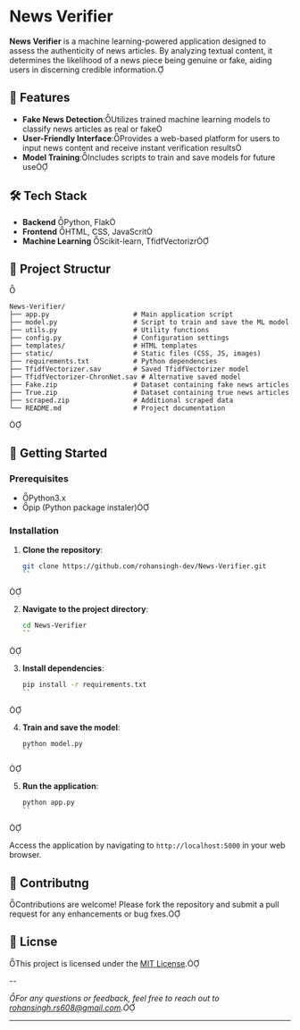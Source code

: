 # News Verifier

**News Verifier** is a machine learning-powered application designed to assess the authenticity of news articles. By analyzing textual content, it determines the likelihood of a news piece being genuine or fake, aiding users in discerning credible information.

## 🧠 Features

- **Fake News Detection**:Utilizes trained machine learning models to classify news articles as real or fake
- **User-Friendly Interface**:Provides a web-based platform for users to input news content and receive instant verification results
- **Model Training**:Includes scripts to train and save models for future use

## 🛠️ Tech Stack

- **Backend** Python, Flak
- **Frontend** HTML, CSS, JavaScrit
- **Machine Learning** Scikit-learn, TfidfVectorizr

## 📁 Project Structur



```plaintext
News-Verifier/
├── app.py                     # Main application script
├── model.py                   # Script to train and save the ML model
├── utils.py                   # Utility functions
├── config.py                  # Configuration settings
├── templates/                 # HTML templates
├── static/                    # Static files (CSS, JS, images)
├── requirements.txt           # Python dependencies
├── TfidfVectorizer.sav        # Saved TfidfVectorizer model
├── TfidfVectorizer-ChronNet.sav # Alternative saved model
├── Fake.zip                   # Dataset containing fake news articles
├── True.zip                   # Dataset containing true news articles
├── scraped.zip                # Additional scraped data
└── README.md                  # Project documentation
```



## 🚀 Getting Started

### Prerequisites
- Python3.x
- pip (Python package instaler)

### Installation

1. **Clone the repository**:

   ```bash
   git clone https://github.com/rohansingh-dev/News-Verifier.git
   ``



2. **Navigate to the project directory**:

   ```bash
   cd News-Verifier
   ``



3. **Install dependencies**:

   ```bash
   pip install -r requirements.txt
   ``



4. **Train and save the model**:

   ```bash
   python model.py
   ``



5. **Run the application**:

   ```bash
   python app.py
   ``



   Access the application by navigating to `http://localhost:5000` in your web browser.

## 🤝 Contributng

Contributions are welcome! Please fork the repository and submit a pull request for any enhancements or bug fxes.

## 📄 Licnse

This project is licensed under the [MIT License](LICNSE).

--

*For any questions or feedback, feel free to reach out to [rohansingh.rs608@gmail.com](mailto:rohansingh.rs608@gmailcom).*

--- 
